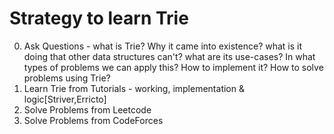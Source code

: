# Strategy to learn Trie

0. Ask Questions - what is Trie? Why it came into existence? what is it doing that other data structures can't? what are its use-cases? In what types of problems we can apply this? How to implement it? How to solve problems using Trie?
1. Learn Trie from Tutorials - working, implementation & logic[Striver,Erricto]
2. Solve Problems from Leetcode
3. Solve Problems from CodeForces
